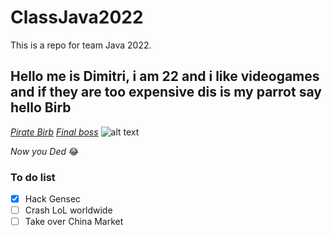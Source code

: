 # ClassJava2022
 This is a repo for team Java 2022.

## Hello me is Dimitri, i am 22 and i like videogames and if they are too expensive dis is my parrot say hello Birb
[*Pirate Birb*](https://www.youtube.com/watch?v=0aOpvW9EuMU)
[*Final boss*](https://www.youtube.com/watch?v=c7BVtGnlxT8)
 ![alt text](d7d.jpg)

 *Now you Ded* 😂 

### To do list
- [x] Hack Gensec
- [ ] Crash LoL worldwide
- [ ] Take over China Market